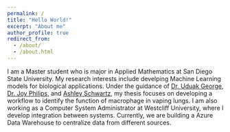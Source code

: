 ```yaml
---
permalink: /
title: "Hello World!"
excerpt: "About me"
author_profile: true
redirect_from: 
  - /about/
  - /about.html
---
```


I am a Master student who is major in Applied Mathematics at San Diego State University. My research interests include develping Machine Learning models for biological applications. Under the guidance of [Dr. Uduak George](https://georgelab.sdsu.edu/), [Dr. Joy Philips](https://sci.sdsu.edu/dpsbsc/), and [Ashley Schwartz](https://ashleyschwartz.com/), my thesis focuses on developing a workflow to identify the function of macrophage in vaping lungs. I am also working as a Computer System Administrator at Westcliff University, where I develop integration between systems. Currently, we are building a Azure Data Warehouse to centralize data from different sources.
